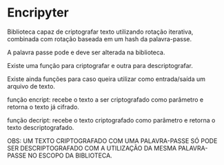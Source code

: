 # Encripyter


Biblioteca capaz de criptografar texto utilizando rotação iterativa,
combinada com rotação baseada em um hash da palavra-passe.

A palavra passe pode e deve ser alterada na biblioteca.

Existe uma função para criptografar e outra para descriptografar.

Existe ainda funções para caso queira utilizar como entrada/saída um arquivo de texto.

função encript: recebe o texto a ser criptografado como parâmetro e retorna o texto já cifrado.

função decript: recebe o texto criptografado como parâmetro e retorna o texto descriptografado.

OBS: UM TEXTO CRIPTOGRAFADO COM UMA PALAVRA-PASSE SÓ PODE SER DESCRIPTOGRAFADO COM A UTILIZAÇÃO DA MESMA PALAVRA-PASSE NO ESCOPO DA BIBLIOTECA.
